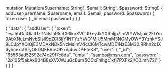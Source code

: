 mutation Mutation($username: String!, $email: String!, $password: String!) {
  addUser(username: $username, email: $email, password: $password) {
    token
    user {
      _id
      email
      password
    }
  }
} 

{
  "data": {
    "addUser": {
      "token": "eyJhbGciOiJIUzI1NiIsInR5cCI6IkpXVCJ9.eyJkYXRhIjp7ImVtYWlsIjoic2FtYm9AbXNuLmNvbSIsIl9pZCI6IjY1NTYzYWQ1MjU5MmM3NGMyOWY3YzhkYSJ9LCJpYXQiOjE3MDAxNDk5NzMsImV4cCI6MTcwMDE1NzE3M30.RRhn2c1X6yhcexcfSryO8DQEBRpC92rVj4uvDPEteK8",
      "user": {
        "_id": "65563ad52592c74c29f7c8da",
        "email": "sambo@msn.com",
        "password": "$2b$10$f5akAx904B8sXVXWJuGcBum5OCxFnlhgc1kfj7PXFx2j/O0.mN72i"
      }
    }
  }
}